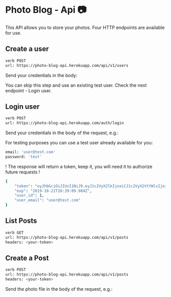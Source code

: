 # Photo Blog - Api 📷

This API allows you to store your photos. Four HTTP endpoints are available for use.

## Create a user

```bash
verb POST
url: https://photo-blog-api.herokuapp.com/api/v1/users
```

Send your credentials in the body:

You can skip this step and use an existing test user. Check the next endpoint - Login user.

## Login user

```bash
verb POST
url: https://photo-blog-api.herokuapp.com/auth/login
```

Send your credentials in the body of the request, e.g.:


For testing purposes you can use a test user already available for you:

```bash
email: 'user@test.com'
password: 'test'
```

! The response will return a token, keep it, you will need it to authorize future requests !

```bash
{
    "token": "eyJhbGciOiJIUzI1NiJ9.eyJ1c2VyX2lkIjoxLCJ1c2VyX2VtYWlsIjoidXNlckB0ZXN0LmNvbSIsImV4cCI6MTU3MTY1NDM0OX0.5N24zRk4v1POAG2a8kuv1RRLqT4xbNRVy76JgARDmRc",
    "exp": "2019-10-21T10:39:09.984Z",
    "user_id": 1,
    "user_email": "user@test.com"
}
```

## List Posts

```bash
verb GET
url: https://photo-blog-api.herokuapp.com/api/v1/posts
headers: <your-token>
```

## Create a Post

```bash
verb POST
url: https://photo-blog-api.herokuapp.com/api/v1/posts
headers: <your-token>
```

Send the photo file in the body of the request, e.g.: